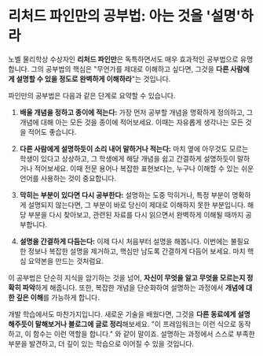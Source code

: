 # 리처드 파인만의 공부법: 아는 것을 '설명'하라

노벨 물리학상 수상자인 **리처드 파인만**은 독특하면서도 매우 효과적인 공부법으로 유명합니다. 그의 공부법의 핵심은 "무언가를 제대로 이해하고 싶다면, 그것을 **다른 사람에게 설명할 수 있을 정도로 완벽하게 이해하라**"는 것입니다.

파인만의 공부법은 다음과 같은 단계로 요약할 수 있습니다.

1. **배울 개념을 정하고 종이에 적는다:** 가장 먼저 공부할 개념을 명확하게 정의하고, 그 개념에 대해 아는 모든 것을 종이에 적어보세요. 이때는 자유롭게 생각나는 모든 것을 적어도 좋습니다.
    
2. **다른 사람에게 설명하듯이 소리 내어 말하거나 적는다:** 마치 옆에 아무것도 모르는 학생이 있다고 상상하고, 그 학생에게 해당 개념을 쉽고 간결하게 설명하듯이 말하거나 적어보세요. 이때 전문 용어나 복잡한 표현보다는, 누구나 이해할 수 있는 쉬운 언어를 사용하는 것이 중요합니다.
    
3. **막히는 부분이 있다면 다시 공부한다:** 설명하는 도중 막히거나, 특정 부분이 명확하게 설명되지 않는다면, 그 부분이 바로 당신이 제대로 이해하지 못한 부분입니다. 해당 부분을 다시 찾아보고, 관련된 자료를 다시 읽으면서 완벽하게 이해될 때까지 공부합니다.
    
4. **설명을 간결하게 다듬는다:** 이제 다시 처음부터 설명을 해봅니다. 이번에는 불필요한 정보나 복잡한 설명을 제거하고, 핵심만 남도록 간결하게 다듬어 보세요. 마치 핵심 요약본을 만드는 것처럼요.
    

이 공부법은 단순히 지식을 암기하는 것을 넘어, **자신이 무엇을 알고 무엇을 모르는지 정확히 파악**하게 해줍니다. 또한, 복잡한 개념을 단순화하여 설명하는 과정에서 **개념에 대한 깊은 이해**를 가능하게 합니다.

개발 학습에서도 마찬가지입니다. 새로운 기술을 배웠다면, 그것을 **다른 동료에게 설명해주듯이 말해보거나 블로그에 글로 정리**해보세요. "이 프레임워크는 이런 식으로 동작하고, 이 함수는 이런 역할을 합니다." 와 같이 말이죠. 설명하는 과정에서 스스로 부족한 부분을 발견하고, 더 깊이 있는 학습으로 이어질 수 있을 것입니다.